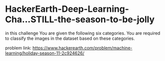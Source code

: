 # HackerEarth-Deep-Learning-Cha...STILL-the-season-to-be-jolly

in this challenge You are given the following six categories. You are required to classify the images in the dataset based on these categories.

problem link:
https://www.hackerearth.com/problem/machine-learning/holiday-season-11-2c924626/
